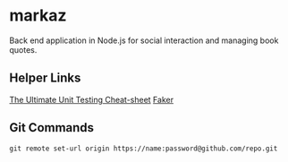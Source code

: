 # markaz
Back end application in Node.js for social interaction and managing book quotes. 


## Helper Links 
[The Ultimate Unit Testing Cheat-sheet](https://gist.github.com/yoavniran/1e3b0162e1545055429e#chai)
[Faker](https://www.npmjs.com/package/faker)


## Git Commands 

```git remote set-url origin https://name:password@github.com/repo.git```